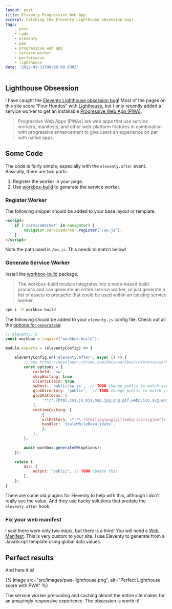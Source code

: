 ```yaml
---
layout: post
title: Eleventy Progressive Web App
excerpt: Catching the Eleventy Lighthouse obsession bug!
tags:
    - post
    - code
    - eleventy
    - pwa
    - progressive web app
    - service worker
    - performance
    - lighthouse
date: '2022-03-31T00:00:00.000Z'
---
```


## Lighthouse Obsession

I have caught the [Eleventy Lighthouse obsession bug](https://www.11ty.dev/speedlify/)! Most of the pages on this site score "Four Hundos" with [Lighthouse](https://developers.google.com/web/tools/lighthouse), but I only recently added a service worker to get an installable [Progressive Web App (PWA)](https://developer.mozilla.org/en-US/docs/Web/Progressive_web_apps).

> Progressive Web Apps (PWAs) are web apps that use service workers, manifests, and other web-platform features in combination with progressive enhancement to give users an experience on par with native apps.

## Some Code

The code is fairly simple, especially with the `eleventy.after` event. Basically, there are two parts:

1. Register the worker in your page.
2. Use [workbox-build](https://www.npmjs.com/package/workbox-build) to generate the service worker.

### Register Worker

The following snippet should be added to your base layout or template.

```html
<script>
    if ('serviceWorker' in navigator) {
        navigator.serviceWorker.register('/sw.js');
    }
</script>
```

Note the path used is `/sw.js`. This needs to match below!

### Generate Service Worker

Install the [workbox-build](https://www.npmjs.com/package/workbox-build) package.

> The workbox-build module integrates into a node-based build process and can generate an entire service worker, or just generate a list of assets to precache that could be used within an existing service worker.


```bash
npm i -D workbox-build
```

The following should be added to your `eleventy.js` config file. Check out all the [options for `generateSW`](https://developer.chrome.com/docs/workbox/reference/workbox-build/#type-GenerateSWOptions).

```js
// eleventy.js
const workbox = require("workbox-build");

module.exports = (eleventyConfig) => {

    eleventyConfig.on('eleventy.after', async () => {
        // see https://developer.chrome.com/docs/workbox/reference/workbox-build/#type-GenerateSWOptions
        const options = {
            cacheId: 'sw',
            skipWaiting: true,
            clientsClaim: true,
            swDest: `public/sw.js`,  // TODO change public to match your dir.output
            globDirectory: 'public',  // TODO change public to match your dir.output
            globPatterns: [
                '**/*.{html,css,js,mjs,map,jpg,png,gif,webp,ico,svg,woff2,woff,eot,ttf,otf,ttc,json}',
            ],
            runtimeCaching: [
                {
                urlPattern: /^.*\.(html|jpg|png|gif|webp|ico|svg|woff2|woff|eot|ttf|otf|ttc|json)$/,
                handler: `StaleWhileRevalidate`,
                },
            ],
        };

        await workbox.generateSW(options);
    });

    return {
        dir: {
            output: "public", // TODO update this
        },
    };
}
```

There are some old plugins for Eleventy to help with this, although I don't really see the value. And they use hacky solutions that predate the `eleventy.after` hook.

### Fix your web manifest

I said there were only two steps, but there is a third! You will need a [Web Manifest](https://developer.mozilla.org/en-US/docs/Web/Manifest). This is very custom to your site. I use Eleventy to generate from a JavaScript template using global data values.

## Perfect results

And here it is!

{% image src="src/images/pwa-lighthouse.png", alt="Perfect Lighthouse score with PWA" %}

The service worker preloading and caching almost the entire site makes for an amazingly responsive experience. The obsession is worth it!
